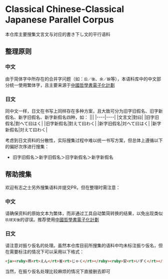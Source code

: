 # Classical Chinese-Classical Japanese Parallel Corpus
本仓库主要搜集文言文与对应的書き下し文的平行语料
## 整理原则
### 中文
由于简体字中所存在的合并字问题（如：`后／後`、`余／餘`等），本语料库中的中文部分统一使用繁体字，且主要来源于[中國哲學書電子化計劃
](https://ctext.org/zh)
### 日文
同中文一样，日文在书写上同样存在多种方案，且大致可分为旧字旧假名、旧字新假名、新字旧假名、新字新假名四种，如：
|||
|----|----|
|文言文|對曰|
|旧字旧假名|對へて曰はく|
|旧字新假名|對えて曰わく|
|新字旧假名|対へて曰はく|
|新字新假名|対えて曰わく|

考虑到日文资料的分散性，实际搜集过程中难以统一书写方案，但总体上遵循以下的偏好次序进行搜集：

- 旧字旧假名＞新字旧假名＞旧字新假名＞新字新假名

## 帮助搜集
欢迎有志之士另外搜集语料并提交PR，但在整理时需注意：
### 中文
请确保资料的原始文本为繁体，而非通过工具自动繁简转换的结果，以免出现类似`玖球天後`的谬误。推荐使用[中國哲學書電子化計劃
](https://ctext.org/zh)
### 日文
请注意对振り仮名的处理。虽然本仓库目前所搜集的语料中均未标注振り仮名，但在需要标注的情况下可以采用以下格式：
```html
<ja><ruby>燕<rt>えん</rt>雀<rt>じゃく</rt></ruby><ruby>安<rt>いずく</rt></ruby>んぞ<ruby>鴻<rt>こう</rt>鵠<rt>こく</rt></ruby>の<ruby>志<rt>こころざし</rt></ruby>を<ruby>知<rt>し</rt></ruby>らんや</ja>
```
当然，在振り仮名处理比较麻烦的情况下直接删去即可
